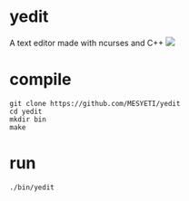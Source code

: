 # yedit
A text editor made with ncurses and C++
<img src="https://server.mesyeti.uk/pictures/yedit7.png">
# compile
```
git clone https://github.com/MESYETI/yedit
cd yedit
mkdir bin
make
```
# run
```
./bin/yedit
```
